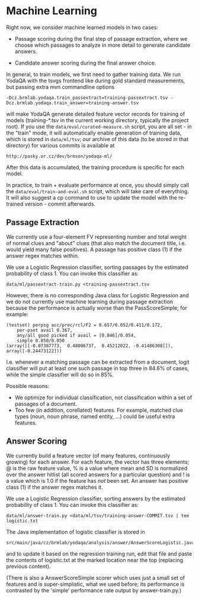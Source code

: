 Machine Learning
================

Right now, we consider machine learned models in two cases:

  * Passage scoring during the final step of passage extraction, where we
    choose which passages to analyze in more detail to generate candidate
    answers.

  * Candidate answer scoring during the final answer choice.

In general, to train models, we first need to gather training data.
We run YodaQA with the tsvgs frontend like during gold standard measurements,
but passing extra mvn commandline options

	-Dcz.brmlab.yodaqa.train_passextract=training-passextract.tsv -Dcz.brmlab.yodaqa.train_answer=training-answer.tsv

will make YodaQA generate detailed feature vector records for training
of models (training-*.tsv in the current working directory, typically
the project root).  If you use the ``data/eval/curated-measure.sh``
script, you are all set - in the "train" mode, it will automatically
enable generation of training data, which is stored in ``data/ml/tsv``;
our archive of this data (to be stored in that directory) for various
commits is available at

	http://pasky.or.cz/dev/brmson/yodaqa-ml/

After this data is accumulated, the training procedure is specific
for each model.

In practice, to train + evaluate performance at once, you should simply
call the ``data/eval/train-and-eval.sh`` script, which will take care
of everything.  It will also suggest a cp command to use to update the
model with the re-trained version - commit afterwards.

Passage Extraction
------------------

We currently use a four-element FV representing number and total weight
of normal clues and "about" clues (that also match the document title,
i.e. would yield many false positives).  A passage has positive class
(1) if the answer regex matches within.

We use a Logistic Regression classifier, sorting passages by the
estimated probability of class 1.  You can invoke this classifier as:

	data/ml/passextract-train.py <training-passextract.tsv

However, there is no corresponding Java class for Logistic Regression
and we do not currently use machine learning during passage extraction
because the performance is actually worse than the PassScoreSimple;
for example:

	(testset) perpsg acc/prec/rcl/F2 = 0.657/0.052/0.411/0.172,
		per-pset avail 0.367,
		any/all good picked if avail = [0.846]/0.054,
		simple 0.850/0.050
	(array([[-0.07387773,  0.48006737,  0.45212022, -0.41486308]]), array([-0.24473122]))

I.e. whenever a matching passage can be extracted from a document,
logit classifier will put at least one such passage in top three
in 84.6% of cases, while the simple classifier will do so in 85%.

Possible reasons:
  * We optimize for individual classification, not classification
    within a set of passages of a document.
  * Too few (in addition, corellated) features.  For example, matched
    clue types (noun, noun phrase, named entity, ...) could be useful
    extra features.

Answer Scoring
--------------

We currently build a feature vector (of many features, continuously growing)
for each answer.  For each feature, the vector has three elements; @ is the
raw feature value, % is a value where mean and SD is normalized over the
answer hitlist (all scored answers for a particular question) and ! is a
value which is 1.0 if the feature has _not_ been set.  An answer has positive
class (1) if the answer regex matches it.

We use a Logistic Regression classifier, sorting answers by the
estimated probability of class 1.  You can invoke this classifier as:

	data/ml/answer-train.py <data/ml/tsv/training-answer-COMMIT.tsv | tee logistic.txt

The Java implementation of logistic classifier is stored in

	src/main/java/cz/brmlab/yodaqa/analysis/answer/AnswerScoreLogistic.java

and to update it based on the regression training run, edit that file
and paste the contents of logistic.txt at the marked location near the
top (replacing previous content).

(There is also a AnswerScoreSimple scorer which uses just a small set of
features and is super-simplistic, what we used before; its performance is
contrasted by the 'simple' performance rate output by answer-train.py.)
